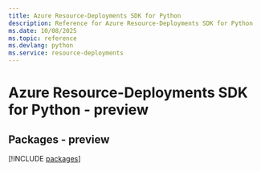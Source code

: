 ```yaml
---
title: Azure Resource-Deployments SDK for Python
description: Reference for Azure Resource-Deployments SDK for Python
ms.date: 10/08/2025
ms.topic: reference
ms.devlang: python
ms.service: resource-deployments
---
```

# Azure Resource-Deployments SDK for Python - preview
## Packages - preview
[!INCLUDE [packages](resource-deployments-index.md)]
